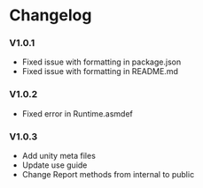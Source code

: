 # Changelog
### V1.0.1
* Fixed issue with formatting in package.json
* Fixed issue with formatting in README.md

### V1.0.2
* Fixed error in Runtime.asmdef

### V1.0.3
* Add unity meta files
* Update use guide
* Change Report methods from internal to public